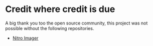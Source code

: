 # Credit where credit is due

A big thank you too the open source community, this project was not possible without the following repositories.

- [Nitro Imager](https://github.com/billsonnn/nitro-imager/tree/dev)
